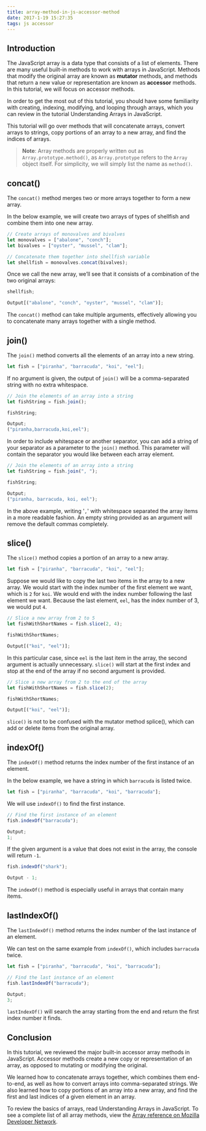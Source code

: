 ```yaml
---
title: array-method-in-js-accessor-method
date: 2017-1-19 15:27:35
tags: js accessor
---
```


## Introduction

The JavaScript array is a data type that consists of a list of elements. There are many useful built-in methods to work with arrays in JavaScript. Methods that modify the original array are known as **mutator** methods, and methods that return a new value or representation are known as **accessor** methods. In this tutorial, we will focus on accessor methods.

In order to get the most out of this tutorial, you should have some familiarity with creating, indexing, modifying, and looping through arrays, which you can review in the tutorial Understanding Arrays in JavaScript.

This tutorial will go over methods that will concatenate arrays, convert arrays to strings, copy portions of an array to a new array, and find the indices of arrays.

> **Note**: Array methods are properly written out as `Array.prototype.method()`, as `Array.prototype` refers to the `Array` object itself. For simplicity, we will simply list the name as `method()`.

## concat()

The `concat()` method merges two or more arrays together to form a new array.

In the below example, we will create two arrays of types of shellfish and combine them into one new array.

```js
// Create arrays of monovalves and bivalves
let monovalves = ["abalone", "conch"];
let bivalves = ["oyster", "mussel", "clam"];

// Concatenate them together into shellfish variable
let shellfish = monovalves.concat(bivalves);
```

Once we call the new array, we’ll see that it consists of a combination of the two original arrays:

```js
shellfish;
```

```js
Output[("abalone", "conch", "oyster", "mussel", "clam")];
```

The `concat()` method can take multiple arguments, effectively allowing you to concatenate many arrays together with a single method.

## join()

The `join()` method converts all the elements of an array into a new string.

```js
let fish = ["piranha", "barracuda", "koi", "eel"];
```

If no argument is given, the output of `join()` will be a comma-separated string with no extra whitespace.

```js
// Join the elements of an array into a string
let fishString = fish.join();

fishString;
```

```js
Output;
("piranha,barracuda,koi,eel");
```

In order to include whitespace or another separator, you can add a string of your separator as a parameter to the `join()` method. This parameter will contain the separator you would like between each array element.

```js
// Join the elements of an array into a string
let fishString = fish.join(", ");

fishString;
```

```js
Output;
("piranha, barracuda, koi, eel");
```

In the above example, writing '`,`' with whitespace separated the array items in a more readable fashion. An empty string provided as an argument will remove the default commas completely.

## slice()

The `slice()` method copies a portion of an array to a new array.

```js
let fish = ["piranha", "barracuda", "koi", "eel"];
```

Suppose we would like to copy the last two items in the array to a new array. We would start with the index number of the first element we want, which is `2` for `koi`. We would end with the index number following the last element we want. Because the last element, `eel`, has the index number of 3, we would put `4`.

```js
// Slice a new array from 2 to 5
let fishWithShortNames = fish.slice(2, 4);

fishWithShortNames;
```

```js
Output[("koi", "eel")];
```

In this particular case, since `eel` is the last item in the array, the second argument is actually unnecessary. `slice()` will start at the first index and stop at the end of the array if no second argument is provided.

```js
// Slice a new array from 2 to the end of the array
let fishWithShortNames = fish.slice(2);

fishWithShortNames;
```

```js
Output[("koi", "eel")];
```

`slice()` is not to be confused with the mutator method splice(), which can add or delete items from the original array.

## indexOf()

The `indexOf()` method returns the index number of the first instance of an element.

In the below example, we have a string in which `barracuda` is listed twice.

```js
let fish = ["piranha", "barracuda", "koi", "barracuda"];
```

We will use `indexOf()` to find the first instance.

```js
// Find the first instance of an element
fish.indexOf("barracuda");
```

```js
Output;
1;
```

If the given argument is a value that does not exist in the array, the console will return `-1`.

```js
fish.indexOf("shark");
```

```js
Output - 1;
```

The `indexOf()` method is especially useful in arrays that contain many items.

## lastIndexOf()

The `lastIndexOf()` method returns the index number of the last instance of an element.

We can test on the same example from `indexOf()`, which includes `barracuda` twice.

```js
let fish = ["piranha", "barracuda", "koi", "barracuda"];

// Find the last instance of an element
fish.lastIndexOf("barracuda");
```

```js
Output;
3;
```

`lastIndexOf()` will search the array starting from the end and return the first index number it finds.

## Conclusion

In this tutorial, we reviewed the major built-in accessor array methods in JavaScript. Accessor methods create a new copy or representation of an array, as opposed to mutating or modifying the original.

We learned how to concatenate arrays together, which combines them end-to-end, as well as how to convert arrays into comma-separated strings. We also learned how to copy portions of an array into a new array, and find the first and last indices of a given element in an array.

To review the basics of arrays, read Understanding Arrays in JavaScript. To see a complete list of all array methods, view the [Array reference on Mozilla Developer Network](https://developer.mozilla.org/en-US/docs/Web/JavaScript/Reference/Global_Objects/Array).
